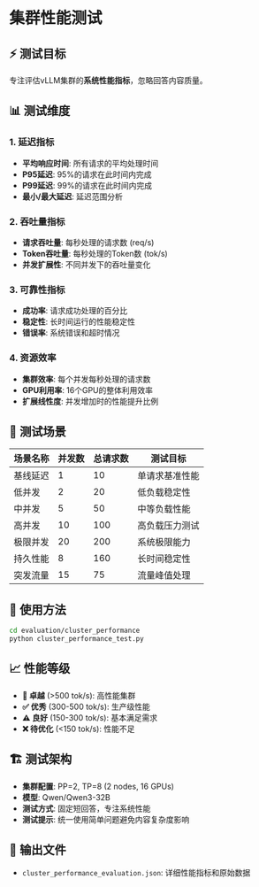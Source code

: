 # 集群性能测试

## ⚡ 测试目标

专注评估vLLM集群的**系统性能指标**，忽略回答内容质量。

## 📊 测试维度

### 1. 延迟指标
- **平均响应时间**: 所有请求的平均处理时间
- **P95延迟**: 95%的请求在此时间内完成
- **P99延迟**: 99%的请求在此时间内完成
- **最小/最大延迟**: 延迟范围分析

### 2. 吞吐量指标
- **请求吞吐量**: 每秒处理的请求数 (req/s)
- **Token吞吐量**: 每秒处理的Token数 (tok/s)
- **并发扩展性**: 不同并发下的吞吐量变化

### 3. 可靠性指标
- **成功率**: 请求成功处理的百分比
- **稳定性**: 长时间运行的性能稳定性
- **错误率**: 系统错误和超时情况

### 4. 资源效率
- **集群效率**: 每个并发每秒处理的请求数
- **GPU利用率**: 16个GPU的整体利用效率
- **扩展线性度**: 并发增加时的性能提升比例

## 🧪 测试场景

| 场景名称 | 并发数 | 总请求数 | 测试目标 |
|---------|-------|----------|----------|
| 基线延迟 | 1 | 10 | 单请求基准性能 |
| 低并发 | 2 | 20 | 低负载稳定性 |
| 中并发 | 5 | 50 | 中等负载性能 |
| 高并发 | 10 | 100 | 高负载压力测试 |
| 极限并发 | 20 | 200 | 系统极限能力 |
| 持久性能 | 8 | 160 | 长时间稳定性 |
| 突发流量 | 15 | 75 | 流量峰值处理 |

## 🚀 使用方法

```bash
cd evaluation/cluster_performance  
python cluster_performance_test.py
```

## 📈 性能等级

- **🌟 卓越** (>500 tok/s): 高性能集群
- **✅ 优秀** (300-500 tok/s): 生产级性能
- **⚠️ 良好** (150-300 tok/s): 基本满足需求
- **❌ 待优化** (<150 tok/s): 性能不足

## 🏗️ 测试架构

- **集群配置**: PP=2, TP=8 (2 nodes, 16 GPUs)
- **模型**: Qwen/Qwen3-32B
- **测试方式**: 固定短回答，专注系统性能
- **测试提示**: 统一使用简单问题避免内容复杂度影响

## 📁 输出文件

- `cluster_performance_evaluation.json`: 详细性能指标和原始数据